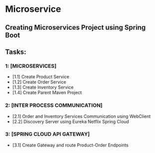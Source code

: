# Microservice

## Creating Microservices Project using Spring Boot

## Tasks:

### 1: [MICROSERVICES]

- [1.1] Create Product Service
- [1.2] Create Order Service
- [1.3] Create Inventory Service
- [1.4] Create Parent Maven Project

### 2: [INTER PROCESS COMMUNICATION]

- [2.1] Order and Inventory Services Communication using WebClient
- [2.2] Discovery Server using Eureka Netflix Spring Cloud

### 3: [SPRING CLOUD API GATEWAY]

- [3.1] Create Gateway and route Product-Order Endpoints